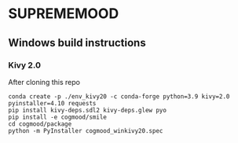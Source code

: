 # SUPREMEMOOD

## Windows build instructions
### Kivy 2.0
After cloning this repo
```commandline
conda create -p ./env_kivy20 -c conda-forge python=3.9 kivy=2.0 pyinstaller=4.10 requests
pip install kivy-deps.sdl2 kivy-deps.glew pyo
pip install -e cogmood/smile
cd cogmood/package
python -m PyInstaller cogmood_winkivy20.spec
```
